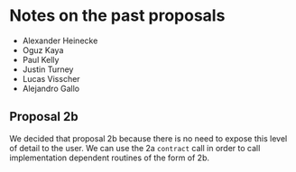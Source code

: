 # Notes on the past proposals
- Alexander Heinecke
- Oguz Kaya
- Paul Kelly
- Justin Turney
- Lucas Visscher
- Alejandro Gallo

## Proposal 2b

We decided that proposal 2b because there is no need to expose
this level of detail to the user. We can use the 2a `contract`
call in order to call implementation dependent routines of the form
of 2b.

